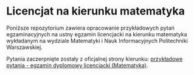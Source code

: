 # Licencjat na kierunku matematyka
Poniższe repozytorium zawiera opracowanie przykładowych pytań egzaminacyjnych na ustny egzamin licencjacki na kierunku matematyka wykładanym na wydziale Matematyki i Nauk Informacyjnych Politechniki Warszawskiej.

Pytania zaczerpnięte zostały z oficjalnej strony kierunku:
[przykładowe pytania - egzamin dyplomowy licencjacki (Matematyka)](http://www.mini.pw.edu.pl/~dziekanat/Pytania_licencjat_matematyka.pdf).
